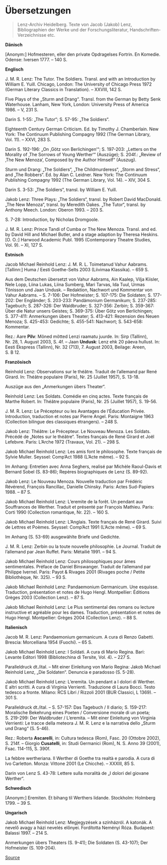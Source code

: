 # Übersetzungen

> Lenz-Archiv Heidelberg. Texte von Jacob (Jakob) Lenz, Bibliographien der Werke und der Forschungsliteratur, Handschriften-Verzeichnisse etc.

**Dänisch**

\[Anonym:\] Hofmesteren, eller den private Opdragelses Fortrin. En Komedie. Odense: Iversen 1777. – 140 S.

**Englisch**

J. M. R. Lenz: The Tutor. The Soldiers. Transl. and with an Introduction by William E. Yuill. Chicago, London: The University of Chicago Press 1972 (German Literary Classics in Translation). – XXVIII, 142 S.

Five Plays of the „Sturm and Drang“. Transl. from the German by Betty Senk Waterhouse. Lanham, New York, London: University Press of America 1986. – V, 231 S.

Darin S. 1-55: „The Tutor“; S. 57-95: „The Soldiers“.

Eighteenth Century German Criticism. Ed. by Timothy J. Chamberlain. New York: The Continuum Publishing Compagny 1992 (The German Library, Vol. 11). – XXVI, 283 S.

Darin S. 192-196: „On ‚Götz von Berlichingen‘“; S. 197-203: „Letters on the Morality of ‚The Sorrows of Young Werther‘“ (Auszüge); S. 204f.: „Review of ‚The New Menoza‘, Composed by the Author Himself“ (Auszug).

Sturm und Drang: „The Soldiers“, „The Childmurderess“, „Storm and Stress“, and „The Robbers“. Ed. by Alan C. Leidner. New York: The Continuum Publishing Compagny 1992 (The German Library, Vol. 14). – XIV, 304 S.

Darin S. 3-53: „The Soldiers“, transl. by William E. Yuill.

Jakob Lenz: Three Plays: „The Soldiers“, transl. by Robert David MacDonald. „The New Menoza“, transl. by Meredith Oakes. „The Tutor“, transl. by Anthony Meech. London: Oberon 1993. – 203 S.

S. 7-28: Introduction, by Nicholas Dromgoole.

J. M. R. Lenz: Prince Tandi of Cumba or The New Menoza. Transl. and ed. by David Hill and Michael Butler, and a stage adaption by Theresa Heskins. \[O. O.:\] Harwood Academic Publ. 1995 (Contemporary Theatre Studies, Vol. 9). – XI, 127 S.

**Estnisch**

Jacob Michael Reinhold Lenz: J. M. R. L. Toimetanud Vahur Aabrams. \[Tallinn:\] Huma / Eesti Goethe-Selts 2003 (Liivimaa Klassika). – 659 S.

Aus dem Deutschen übersetzt von Vahur Aabrams, Ain Kaalep, Vilja Kiisler, Nele Lopp, Liina Lukas, Liina Sumberg, Mari Tarvas, Ida Tuul, Urmas Tõnisson und Jaan Undusk. – Redaktion, Nachwort und Kommentar von Vahur Aabrams. – S. 7-106: Der Hofmeister; S. 107-175: Die Soldaten; S. 177-202: Der Engländer; S. 203-233: Pandämonium Germanikum; S. 237-285: Tagebuch; S. 287-326: Der Waldbruder; S. 327-356: Zerbin; S. 359-367: Über die Natur unsers Geistes; S. 369-375: Über Götz von Berlichingen; S. 377-411: Anmerkungen übers Theater; S. 413-421: Rezension des Neuen Menoza; S. 425-453: Gedichte; S. 455-541: Nachwort; S. 543-658: Kommentar.

Rez.: Aare **Pilv**: Mõned mõtted Lenzi raamatu juurde. In: Sirp (Tallinn), Nr. 28, 1. August 2003, S. 4f. – Jaan **Undusk**: Lenz ehk 20 päeva hullust. In: Eesti Ekspress (Tallinn), Nr. 32 (713), 7. August 2003, Beilage: Areen, S. B 12.

**Französisch**

Reinhold Lenz: Observations sur le théâtre. Traduit de l’allemand par René Girard. In: Théâtre populaire (Paris), Nr. 25 (Juillet 1957), S. 13-18.

Auszüge aus den „Anmerkungen übers Theater“.

Reinhold Lenz: Les Soldats. Comédie en cinq actes. Texte français de Marthe Robert. In: Théâtre populaire (Paris), Nr. 25 (Juillet 1957), S. 19-56.

J. M. R. Lenz: Le Précepteur ou les Avantages de l’Éducation Privée. Introduction, traduction et notes par Pierre Angel. Paris: Montaigne 1963 (Collection bilingue des classiques étrangers). – 248 S.

Jakob Lenz: Théâtre: Le Précepteur. Le Nouveau Menoza. Les Soldats. Précédé de „Notes sur le théâtre“. Textes français de René Girard et Joël Lefebvre. Paris: L’Arche 1972 (Travaux, Vol. 21). – 298 S.

Jakob Michael Reinhold Lenz: Les amis font le philosophe. Texte français de Sylvie Muller. Seyssel: Comp’Act 1988 (L’Acte même). – 92 S.

Im Anhang: Entretien avec Anna Seghers, realisé par Michèle Raoul-Davis et Bernard Sobel (S. 83-86); Repères biographiques de Lenz (S. 89-92).

Jakob Lenz: Le Nouveau Menoza. Nouvelle traduction par Frédéric Révérend, François Rancillac, Danielle Chinsky. Paris: Actes Sud-Papiers 1988. – 87 S.

Jakob Michael Reinhold Lenz: L’eremite de la forêt. Un pendant aux Souffrances de Werther. Traduit et présenté par François Mathieu. Paris: Corti 1990 (Collection romantique, Nr. 22). – 160 S.

Jakob Michael Reinhold Lenz: L’Anglais. Texte français de René Girard. Suivi de Lettres et Poèmes. Seyssel: Comp’Act 1991 (L’Acte même). – 69 S.

Im Anhang (S. 53-69) ausgewählte Briefe und Gedichte.

J. M. R. Lenz: Zerbin ou la toute nouvelle philosophie. Le Journal. Traduit de l’allemand par Jean Ruffet. Paris: Métailié 1991. – 94 S.

Jakob Michael Reinhold Lenz: Cours philosophiques pour âmes sentimentales. Préface de Daniel Binswanger. Traduit de l’allemand par Philippe Ivernel. Paris: Payot & Rivages 2001 (Rivages poche / Petite Bibliothèque, Nr. 325). – 93 S.

Jakob Michael Reinhold Lenz: Pandaemonium Germanicum. Une esquisse. Traduction, présentation et notes de Hugo Hengl. Montpellier: Éditions Grèges 2003 (Collection Lenz). – 87 S.

Jakob Michael Reinhold Lenz: Le Plus sentimental des romans ou lecture instructive et agréable pour les dames. Traduction, présentation et notes de Hugo Hengl. Montpellier: Grèges 2004 (Collection Lenz). – 88 S.

**Italienisch**

Jacob M. R. Lenz: Pandaemonium germanicum. A cura di Renzo Gabetti. Brescia: Morcelliana 1954 (Fuochi). – 65 S.

Jakob Michael Reinhold Lenz: I Soldati. A cura di Mario Regina. Bari: Levante Editori 1998 (Bibliotechina di Tersite, Vol. 4). – 227 S.

Paralleldruck dt./ital. – Mit einer Einleitung von Mario Regina: Jakob Michael Reinhold Lenz, „Die Soldaten“. Denuncia e paradosso (S. 5-28).

Jakob Michael Reinhold Lenz: L’eremita. Un pendant a I dolori di Werther. E altri scritti. A cura di Virginia Verrienti. Traduzione di Laura Bocci. Testo tedesco a fronte. Milano: RCS Libri / Rizzoli 2001 (BUR Classici, L 1369). – 301 S.

Paralleldruck dt./ital. – S. 57-157: Das Tagebuch / Il diario; S. 159-217: Moralische Bekehrung eines Poeten / Conversione morale di un poeta; S. 219-299: Der Waldbruder / L’eremita. – Mit einer Einleitung von Virginia Verrienti: Le tracce della meteora J. M. R. Lenz e la narrativa dello „Sturm und Drang“ (S. 5-46).

Rez.: Roberta **Ascarelli**, in: Cultura tedesca (Rom), Fasc. 20 (Ottobre 2002), S. 214f. – Giorgio **Cusatelli**, in: Studi Germanici (Rom), N. S. Anno 39 (2001), Fsac. 114-115, S. 390f.

La febbre wertheriana. Il Werther di Goethe tra realtà e parodia. A cura di Ivo Carletton. Monza: Vittone 2001 (Le Chicche). – XXXIII, 85 S.

Darin von Lenz S. 43-78: Lettere sulla moralità de „I dolori del giovane Werther“.

**Schwedisch**

\[Anonym:\] Eremiten. Et bihang til Werthers lidande. Stockholm: Holmberg 1799. – 39 S.

**Ungarisch**

Jakob Michael Reinhold Lenz: Megjegyzések a színházról. A katonák. A nevelő avagy a házi nevelés előnyei. Fordította Neményi Róza. Budapest: Balassi 1997. – 214 S.

Anmerkungen übers Theaters (S. 9-41); Die Soldaten (S. 43-107); Der Hofmeister (S. 109-204).


[Source](https://jacoblenz.de/verzeichnisse/uebersetzungen/index.html)